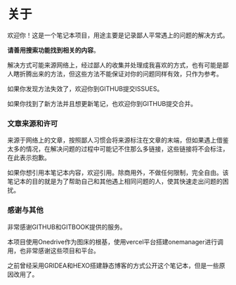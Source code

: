 # 关于

欢迎你！这是一个笔记本项目，用途主要是记录鄙人平常遇上的问题的解决方式。

**请善用搜索功能找到相关的内容**。

解决方式可能来源网络上，经过鄙人的收集并处理成我喜欢的方式，也有可能是鄙人瞎折腾出来的方法，但这些方法不能保证对你的问题同样有效，只作为参考。

如果你发现方法失效了，欢迎你到GITHUB提交ISSUES。

如果你找到了新方法并且想更新笔记，也欢迎你到GITHUB提交合并。

### 文章来源和许可

来源于网络上的文章，按照鄙人习惯会将来源标注在文章的末端，但如果遇上借鉴太多的情况，在解决问题的过程中可能记不住那么多链接，这些链接将不会标注，在此表示抱歉。

如果你想引用本笔记本内容，欢迎引用。除商用外，不做任何限制，完全自由。该笔记本的目的就是为了帮助自己和其他遇上相同问题的人，使其快速走出问题的困扰。

### 感谢与其他

非常感谢GITHUB和GITBOOK提供的服务。

本项目使用Onedrive作为图床的根基，使用vercel平台搭建onemanager进行调用，也非常感谢这些项目和平台。

之前曾经采用GRIDEA和HEXO搭建静态博客的方式公开这个笔记本，但是一些原因改用了。
